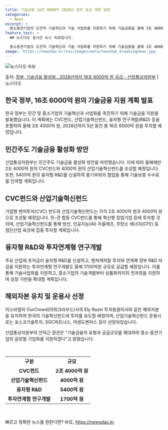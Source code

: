 ```yaml
---
title: 기술금융 16조 6000억 2028년 정부 공급 계획 발표
categories:
  - News
excerpt: >
  중소중견기업의 도전적 기술혁신과 기술 사업화를 지원하기 위해 기술금융을 올해 3조 4000억 원, 2028년…
feature_text: >
  ## 뉴스다오 실시간 뉴스 속보입니다.

  중소중견기업의 도전적 기술혁신과 기술 사업화를 지원하기 위해 기술금융을 올해 3조 4000억 원, 2028년…
image: 'https://newsdao.kr/res/images/meta/newsdao_breakingnews.jpg'
---
```


![뉴스다오 속보](https://newsdao.kr/res/images/meta/newsdao_breakingnews.jpg)

<p>출처: <a href="https://newsdao.kr/3515" rel="dofollow">정부, 기술금융 활성화…2028년까지 16조 6000억 원 공급 - 산업통상자원부</a> | 뉴스다오</p>

<h2 data-ke-size="size26">한국 정부, 16조 6000억 원의 기술금융 지원 계획 발표</h2>
<p data-ke-size="size16">한국 정부는 민간 및 중소기업의 기술혁신과 사업화를 촉진하기 위해 기술금융 지원을 발표했습니다. 이 계획에는 CVC펀드, 산업기술혁신펀드, 융자형 연구개발(R&D) 등을 포함하여 올해 3조 4000억 원, 2028년까지 5년 동안 총 16조 6000억 원을 투자할 예정입니다.</p>

<h2 data-ke-size="size24">민간주도 기술금융 활성화 방안</h2>
<p data-ke-size="size16">산업통상자원부는 민간주도 기술금융 활성화 방안을 마련했습니다. 이에 따라 올해에만 2조 4000억 원의 CVC펀드와 4000억 원의 산업기술혁신펀드를 조성할 예정입니다. 또한, 5400억 원의 융자형 R&D를 신설하여 중기부와의 협업을 통해 기술보증 수수료를 인하할 계획입니다.</p>

<h2 data-ke-size="size24">CVC펀드와 산업기술혁신펀드</h2>
<p data-ke-size="size16">기업형 벤처투자(CVC) 펀드와 산업기술혁신펀드는 각각 2조 4000억 원과 4000억 원으로 조성될 예정입니다. 민-관 합동 CVC펀드를 통해 혁신형 창업기업 등에 투자할 것이며, 산업기술혁신펀드를 통해 방산, 인공지능(AI) 자율제조, 무탄소 에너지(CFE) 등 첨단산업 육성에 집중 투자할 계획입니다.</p>

<h2 data-ke-size="size24">융자형 R&D와 투자연계형 연구개발</h2>
<p data-ke-size="size16">주요 산업에 초저금리 융자형 R&D를 신설하고, 벤처캐피탈 투자와 연계해 정부 R&D 자금을 지원하는 투자연계형 연구개발도 올해 1700억원 규모로 공급할 예정입니다. 이를 통해 기술사업화를 지원하고, 중소기업의 기술개발부터 상품화까지의 전과정을 지원하여 성장 기반을 확대할 계획입니다.</p>

<h2 data-ke-size="size24">해외자본 유치 및 운용사 선정</h2>
<p data-ke-size="size16">이스라엘의 OurCrowd(아워크라우드)사의 Ely Razin 투자총괄이사와 같은 해외자본을 유치하여 한국의 기술혁신펀드에 투자를 유도할 예정이며, 산업기술혁신펀드 운용사로는 포스코기술투자, SGC파트너스, 어센도벤처스 등이 선정되었습니다.</p>

<p data-ke-size="size16">산업통상자원부의 안덕근 장관은 "기술금융의 유형과 공급규모를 확대하여 중소·중견기업의 글로벌 기업화를 지원하겠다"고 밝혔습니다.</p>

<p data-ke-size="size16">&nbsp;</p>
<table>
<tbody>
<tr>
<td style="text-align: center; height: 17px;"><b>구분</b></td>
<td style="text-align: center; height: 17px;"><b>규모</b></td>
</tr>
<tr>
<td style="text-align: center; height: 17px;"><b>CVC펀드</b></td>
<td style="text-align: center; height: 17px;"><b>2조 4000억 원</b></td>
</tr>
<tr>
<td style="text-align: center; height: 17px;"><b>산업기술혁신펀드</b></td>
<td style="text-align: center; height: 17px;"><b>4000억 원</b></td>
</tr>
<tr>
<td style="text-align: center; height: 17px;"><b>융자형 R&amp;D</b></td>
<td style="text-align: center; height: 17px;"><b>5400억 원</b></td>
</tr>
<tr>
<td style="text-align: center; height: 17px;"><b>투자연계형 연구개발</b></td>
<td style="text-align: center; height: 17px;"><b>1700억 원</b></td>
</tr>
</tbody>
</table>
<p data-ke-size="size16">&nbsp;</p> 

빠르고 정확한 뉴스를 원한다면? 바로, <a href="https://newsdao.kr" rel="dofollow">https://newsdao.kr</a>


